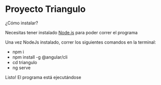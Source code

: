 # Proyecto Triangulo

¿Cómo instalar?

Necesitas tener instalado [Node.js](https://nodejs.org/) para poder correr el programa

Una vez NodeJs instalado, correr los siguientes comandos en la terminal:
  - npm i
  - npm install -g @angular/cli
  - cd triangulo
  - ng serve
  
Listo! El programa está ejecutándose 
